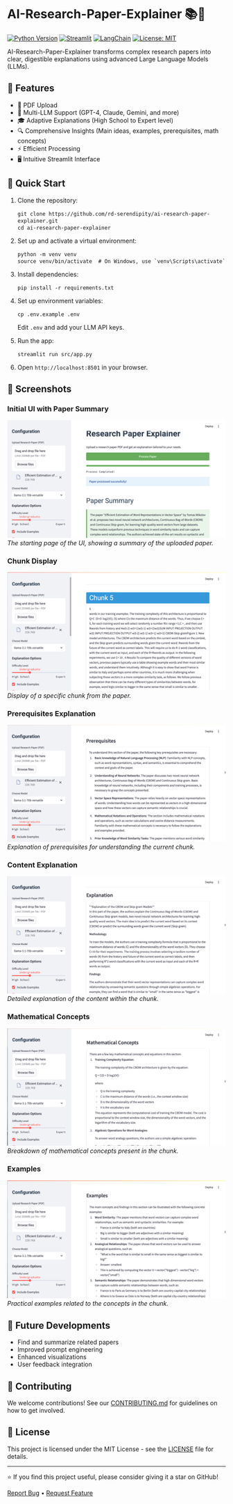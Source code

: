 # AI-Research-Paper-Explainer 📚🔬

[![Python Version](https://img.shields.io/badge/python-3.8%2B-blue.svg)](https://www.python.org/downloads/)
[![Streamlit](https://img.shields.io/badge/streamlit-1.36.0-FF4B4B.svg)](https://streamlit.io/)
[![LangChain](https://img.shields.io/badge/langchain-0.2.16-orange.svg)](https://python.langchain.com/)
[![License: MIT](https://img.shields.io/badge/License-MIT-yellow.svg)](https://opensource.org/licenses/MIT)

AI-Research-Paper-Explainer transforms complex research papers into clear, digestible explanations using advanced Large Language Models (LLMs).

## 🌟 Features

- 📄 PDF Upload
- 🧠 Multi-LLM Support (GPT-4, Claude, Gemini, and more)
- 🎓 Adaptive Explanations (High School to Expert level)
- 🔍 Comprehensive Insights (Main ideas, examples, prerequisites, math concepts)
- ⚡ Efficient Processing
- 🖥️ Intuitive Streamlit Interface

## 🚀 Quick Start

1. Clone the repository:
   ```
   git clone https://github.com/rd-serendipity/ai-research-paper-explainer.git
   cd ai-research-paper-explainer
   ```

2. Set up and activate a virtual environment:
   ```
   python -m venv venv
   source venv/bin/activate  # On Windows, use `venv\Scripts\activate`
   ```

3. Install dependencies:
   ```
   pip install -r requirements.txt
   ```

4. Set up environment variables:
   ```
   cp .env.example .env
   ```
   Edit `.env` and add your LLM API keys.

5. Run the app:
   ```
   streamlit run src/app.py
   ```

6. Open `http://localhost:8501` in your browser.

## 📸 Screenshots

### Initial UI with Paper Summary
![Front Page](docs/assets/front.png)
*The starting page of the UI, showing a summary of the uploaded paper.*

### Chunk Display
![Chunk Display](docs/assets/chunk.png)
*Display of a specific chunk from the paper.*

### Prerequisites Explanation
![Prerequisites](docs/assets/prereq.png)
*Explanation of prerequisites for understanding the current chunk.*

### Content Explanation
![Content Explanation](docs/assets/explain.png)
*Detailed explanation of the content within the chunk.*

### Mathematical Concepts
![Math Concepts](docs/assets/math.png)
*Breakdown of mathematical concepts present in the chunk.*

### Examples
![Examples](docs/assets/examples.png)
*Practical examples related to the concepts in the chunk.*

## 🔮 Future Developments

- Find and summarize related papers
- Improved prompt engineering
- Enhanced visualizations
- User feedback integration

## 🤝 Contributing

We welcome contributions! See our [CONTRIBUTING.md](CONTRIBUTING.md) for guidelines on how to get involved.

## 📄 License

This project is licensed under the MIT License - see the [LICENSE](LICENSE) file for details.

---

⭐️ If you find this project useful, please consider giving it a star on GitHub!

[Report Bug](https://github.com/rd-serendipity/ai-research-paper-explainer/issues) •
[Request Feature](https://github.com/rd-serendipity/ai-research-paper-explainer/issues)
